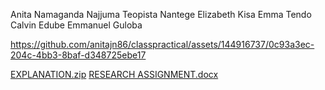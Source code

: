 Anita Namaganda 
Najjuma Teopista
Nantege Elizabeth 
Kisa Emma
Tendo Calvin 
Edube Emmanuel Guloba

https://github.com/anitajn86/classpractical/assets/144916737/0c93a3ec-204c-4bb3-8baf-d348725ebe17

[EXPLANATION.zip](https://github.com/anitajn86/classpractical/files/14510390/EXPLANATION.zip)
[RESEARCH ASSIGNMENT.docx](https://github.com/anitajn86/classpractical/files/14707013/RESEARCH.ASSIGNMENT.docx)
